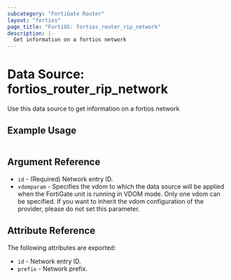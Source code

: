 ```yaml
---
subcategory: "FortiGate Router"
layout: "fortios"
page_title: "FortiOS: fortios_router_rip_network"
description: |-
  Get information on a fortios network
---
```


# Data Source: fortios_router_rip_network
Use this data source to get information on a fortios network


## Example Usage

```hcl

```

## Argument Reference

* `id` - (Required) Network entry ID.
* `vdomparam` - Specifies the vdom to which the data source will be applied when the FortiGate unit is running in VDOM mode. Only one vdom can be specified. If you want to inherit the vdom configuration of the provider, please do not set this parameter.

## Attribute Reference

The following attributes are exported:

* `id` - Network entry ID.
* `prefix` - Network prefix.
